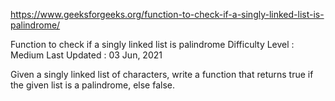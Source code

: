 
https://www.geeksforgeeks.org/function-to-check-if-a-singly-linked-list-is-palindrome/

Function to check if a singly linked list is palindrome
Difficulty Level : Medium
Last Updated : 03 Jun, 2021
 
Given a singly linked list of characters, write a function that returns true if the given list is a palindrome, else false.